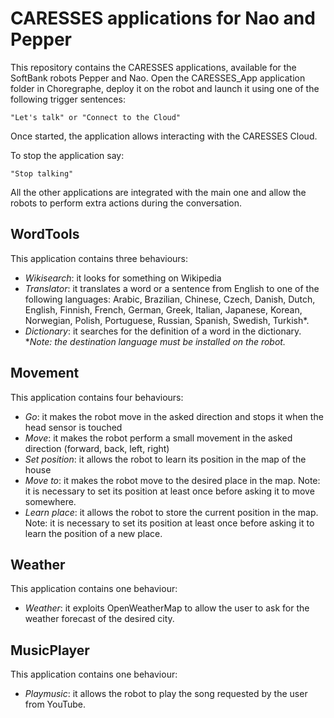 # CARESSES applications for Nao and Pepper
This repository contains the CARESSES applications, available for the SoftBank robots Pepper and Nao.
Open the CARESSES_App application folder in Choregraphe, deploy it on the robot and launch it using one of the following trigger sentences:
```
"Let's talk" or "Connect to the Cloud"
```

Once started, the application allows interacting with the CARESSES Cloud. 

To stop the application say:
```
"Stop talking"
```

All the other applications are integrated with the main one and allow the robots to perform extra actions during the conversation.

## WordTools
This application contains three behaviours:
* *Wikisearch*: it looks for something on Wikipedia
* *Translator*: it translates a word or a sentence from English to one of the following languages: Arabic, Brazilian, Chinese, Czech, Danish, Dutch, English,
Finnish, French, German, Greek, Italian, Japanese, Korean, Norwegian, Polish, Portuguese, Russian, Spanish, Swedish, Turkish*.
* *Dictionary*: it searches for the definition of a word in the dictionary.
*_Note: the destination language must be installed on the robot._

## Movement
This application contains four behaviours:
* *Go*: it makes the robot move in the asked direction and stops it when the head sensor is touched
* *Move*: it makes the robot perform a small movement in the asked direction (forward, back, left, right)
* *Set position*: it allows the robot to learn its position in the map of the house
* *Move to*: it makes the robot move to the desired place in the map. Note: it is necessary to set its position at least once before asking it to move somewhere.
* *Learn place*: it allows the robot to store the current position in the map. Note: it is necessary to set its position at least once before asking it to learn the position of a new place.

## Weather
This application contains one behaviour:
* *Weather*: it exploits OpenWeatherMap to allow the user to ask for the weather forecast of the desired city.

## MusicPlayer
This application contains one behaviour:
* *Playmusic*: it allows the robot to play the song requested by the user from YouTube.

